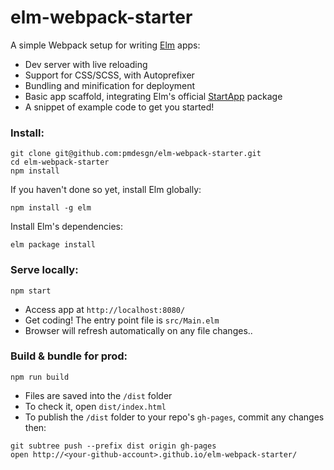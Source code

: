 # elm-webpack-starter

A simple Webpack setup for writing [Elm](http://elm-lang.org/) apps:

* Dev server with live reloading
* Support for CSS/SCSS, with Autoprefixer
* Bundling and minification for deployment
* Basic app scaffold, integrating Elm's official [StartApp](https://github.com/evancz/start-app) package
* A snippet of example code to get you started!

### Install:
```
git clone git@github.com:pmdesgn/elm-webpack-starter.git
cd elm-webpack-starter
npm install
```

If you haven't done so yet, install Elm globally:
```
npm install -g elm
```

Install Elm's dependencies:
```
elm package install
```

### Serve locally:
```
npm start
```
* Access app at `http://localhost:8080/`
* Get coding! The entry point file is `src/Main.elm` 
* Browser will refresh automatically on any file changes..


### Build & bundle for prod:
```
npm run build
```

* Files are saved into the `/dist` folder
* To check it, open `dist/index.html`
* To publish the `/dist` folder to your repo's `gh-pages`, commit any changes then:
```
git subtree push --prefix dist origin gh-pages
open http://<your-github-account>.github.io/elm-webpack-starter/
```
